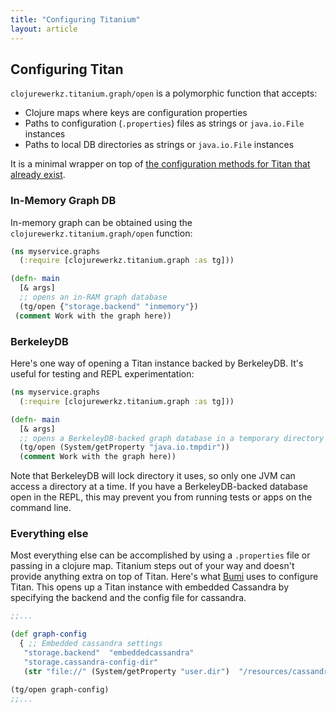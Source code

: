 ```yaml
---
title: "Configuring Titanium"
layout: article
---
```


## Configuring Titan

`clojurewerkz.titanium.graph/open` is a polymorphic function that
accepts:

 * Clojure maps where keys are configuration properties
 * Paths to configuration (`.properties`) files as strings or `java.io.File` instances
 * Paths to local DB directories as strings or `java.io.File` instances

It is a minimal wrapper on top of [the configuration methods for Titan
that already exist](https://github.com/thinkaurelius/titan/wiki/Graph-Configuration). 

### In-Memory Graph DB

In-memory graph can be obtained using the
`clojurewerkz.titanium.graph/open` function:

``` clojure
(ns myservice.graphs
  (:require [clojurewerkz.titanium.graph :as tg]))

(defn- main
  [& args]
  ;; opens an in-RAM graph database
  (tg/open {"storage.backend" "inmemory"})
 (comment Work with the graph here))
```


### BerkeleyDB

Here's one way of opening a Titan instance backed by BerkeleyDB. It's
useful for testing and REPL experimentation:

``` clojure
(ns myservice.graphs
  (:require [clojurewerkz.titanium.graph :as tg]))

(defn- main
  [& args]
  ;; opens a BerkeleyDB-backed graph database in a temporary directory
  (tg/open (System/getProperty "java.io.tmpdir"))
  (comment Work with the graph here))
```

Note that BerkeleyDB will lock directory it uses, so only one JVM can access a directory
at a time. If you have a BerkeleyDB-backed database open in the REPL, this may prevent
you from running tests or apps on the command line.

### Everything else

Most everything else can be accomplished by using a `.properties` file
or passing in a clojure map. Titanium steps out of your way and
doesn't provide anything extra on top of Titan. Here's what
[Bumi](https://github.com/zmaril/bumi) uses to configure Titan. This
opens up a Titan instance with embedded Cassandra by specifying the
backend and the config file for cassandra.

``` clojure
;;...

(def graph-config
  { ;; Embedded cassandra settings
   "storage.backend"  "embeddedcassandra"
   "storage.cassandra-config-dir" 
   (str "file://" (System/getProperty "user.dir")  "/resources/cassandra.yaml") }  )

(tg/open graph-config)
;;...
```


